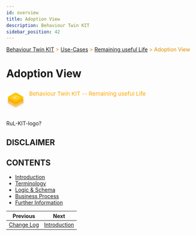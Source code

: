 ```yaml
---
id: overview
title: Adoption View
description: Behaviour Twin KIT
sidebar_position: 42
---
```


<!-- DEACTIVATED FOR DOCUSAURUS FROM HERE -->

<span style="font-size:14px;color:rgb(222,140,0);">[Behaviour Twin KIT](../../../overview.md) > [Use-Cases](../../overview.md) > [Remaining useful Life](../overview.md) > Adoption View</span>

# Adoption View

<!-- DEACTIVATED FOR DOCUSAURUS TO HERE -->

<!-- VARIANT FOR DOCUSAURUS FROM HERE

<div style={{display:'block'}}>
  <div style={{display:'inline-block', verticalAlign:'top'}}>

![Behaviour Twin KIT -- Remaining useful Life banner](../../../../../../static/img/kit-icons/behaviour-twin-rul-kit-icon-mini.png)

  </div>
  <div style={{display:'inline-block', fontSize:17, color:'rgb(255,166,1)', marginLeft:7, verticalAlign:'top', paddingTop:6}}>
Behaviour Twin KIT -- Remaining useful Life
  </div>
</div>

VARIANT FOR DOCUSAURUS TO HERE -->

<!-- DEACTIVATED FOR DOCUSAURUS FROM HERE -->

<div style="display:block;">
  <div style="display:inline-block;vertical-align:top;">

![Behaviour Twin KIT -- Remaining useful Life banner](../../../../../../static/img/kit-icons/behaviour-twin-rul-kit-icon-mini.png)

  </div>
  <div style="display:inline-block;font-size:15px;color:rgb(255,166,1);margin-left:7px;vertical-align:top;padding-top:8px;">
Behaviour Twin KIT -- Remaining useful Life
  </div>
</div>

<!-- DEACTIVATED FOR DOCUSAURUS TO HERE -->

<!-- END OF HEADER -->

RuL-KIT-logo?

## DISCLAIMER

## CONTENTS

- [Introduction](introduction.md)
- [Terminology](terminology.md)
- [Logic & Schema](logic-schema.md)
- [Business Process](business-process.md)
- [Further Information](further-information.md)

<!-- START OF FOOTER -->

<!-- DEACTIVATED FOR DOCUSAURUS FROM HERE -->

| Previous | Next |
| -------- | ---- |
| [Change Log](../changelog.md) | [Introduction](introduction.md) |

<!-- DEACTIVATED FOR DOCUSAURUS TO HERE -->
